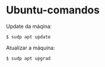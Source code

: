 # Ubuntu-comandos

Update da máqina:
```
$ sudp apt update
```

Atualizar a máquina:
```
$ sudp apt upgrad
```
